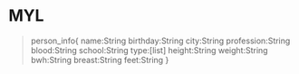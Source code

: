 # MYL

>person_info{
  name:String
  birthday:String
  city:String
  profession:String
  blood:String
  school:String
  type:[list]
  height:String
  weight:String
  bwh:String
  breast:String
  feet:String
}
